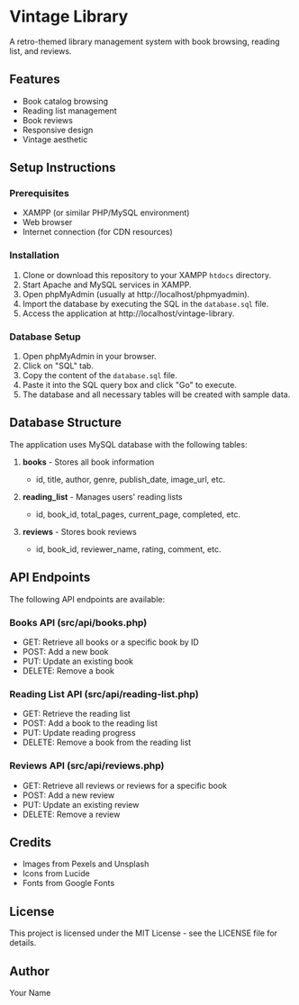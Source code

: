 # Vintage Library

A retro-themed library management system with book browsing, reading list, and reviews.

## Features

- Book catalog browsing
- Reading list management
- Book reviews
- Responsive design
- Vintage aesthetic

## Setup Instructions

### Prerequisites

- XAMPP (or similar PHP/MySQL environment)
- Web browser
- Internet connection (for CDN resources)

### Installation

1. Clone or download this repository to your XAMPP `htdocs` directory.
2. Start Apache and MySQL services in XAMPP.
3. Open phpMyAdmin (usually at http://localhost/phpmyadmin).
4. Import the database by executing the SQL in the `database.sql` file.
5. Access the application at http://localhost/vintage-library.

### Database Setup

1. Open phpMyAdmin in your browser.
2. Click on "SQL" tab.
3. Copy the content of the `database.sql` file.
4. Paste it into the SQL query box and click "Go" to execute.
5. The database and all necessary tables will be created with sample data.

## Database Structure

The application uses MySQL database with the following tables:

1. **books** - Stores all book information
   - id, title, author, genre, publish_date, image_url, etc.

2. **reading_list** - Manages users' reading lists
   - id, book_id, total_pages, current_page, completed, etc.

3. **reviews** - Stores book reviews
   - id, book_id, reviewer_name, rating, comment, etc.

## API Endpoints

The following API endpoints are available:

### Books API (src/api/books.php)
- GET: Retrieve all books or a specific book by ID
- POST: Add a new book
- PUT: Update an existing book
- DELETE: Remove a book

### Reading List API (src/api/reading-list.php)
- GET: Retrieve the reading list
- POST: Add a book to the reading list
- PUT: Update reading progress
- DELETE: Remove a book from the reading list

### Reviews API (src/api/reviews.php)
- GET: Retrieve all reviews or reviews for a specific book
- POST: Add a new review
- PUT: Update an existing review
- DELETE: Remove a review

## Credits

- Images from Pexels and Unsplash
- Icons from Lucide
- Fonts from Google Fonts

## License

This project is licensed under the MIT License - see the LICENSE file for details.

## Author

Your Name
